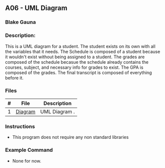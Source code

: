 ## A06 - UML Diagram
### Blake Gauna
### Description:

This is a UML diagram for a student. The student exists on its own with all the variables that it needs. The Schedule is composed of a student because it wouldn't exist without being assigned to a student. The grades are composed of the schedule becasue the schedule already contains the courses, subject, and necessary info for grades to exist. The GPA is composed of the grades. The final transcript is composed of everything before it. 

### Files

|   #   | File     | Description                      |
| :---: | -------- | -------------------------------- |
|   1   | [Diagram](https://github.com/blakeGauna/2143-OOP-Gauna/blob/main/Assignments/AO6/Student%20UML%20Diagram.pdf) | UML Diagram . |



### Instructions

- This program does not require any non standard libraries

### Example Command

- None for now.

